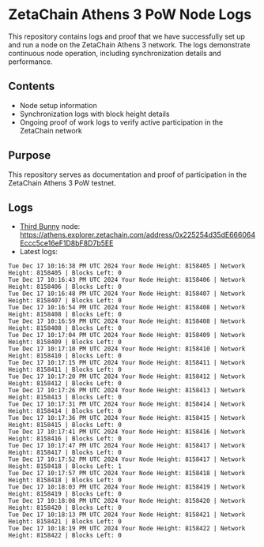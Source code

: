 # ZetaChain Athens 3 PoW Node Logs
This repository contains logs and proof that we have successfully set up and run a node on the ZetaChain Athens 3 network. The logs demonstrate continuous node operation, including synchronization details and performance.

## Contents
- Node setup information
- Synchronization logs with block height details
- Ongoing proof of work logs to verify active participation in the ZetaChain network

## Purpose
This repository serves as documentation and proof of participation in the ZetaChain Athens 3 PoW testnet.

## Logs

- [Third Bunny](https://thirdbunny.xyz/) node: https://athens.explorer.zetachain.com/address/0x225254d35dE666064Eccc5ce16eF1D8bF8D7b5EE
- Latest logs:
```
Tue Dec 17 10:16:38 PM UTC 2024 Your Node Height: 8158405 | Network Height: 8158405 | Blocks Left: 0
Tue Dec 17 10:16:43 PM UTC 2024 Your Node Height: 8158406 | Network Height: 8158406 | Blocks Left: 0
Tue Dec 17 10:16:48 PM UTC 2024 Your Node Height: 8158407 | Network Height: 8158407 | Blocks Left: 0
Tue Dec 17 10:16:54 PM UTC 2024 Your Node Height: 8158408 | Network Height: 8158408 | Blocks Left: 0
Tue Dec 17 10:16:59 PM UTC 2024 Your Node Height: 8158408 | Network Height: 8158408 | Blocks Left: 0
Tue Dec 17 10:17:04 PM UTC 2024 Your Node Height: 8158409 | Network Height: 8158409 | Blocks Left: 0
Tue Dec 17 10:17:10 PM UTC 2024 Your Node Height: 8158410 | Network Height: 8158410 | Blocks Left: 0
Tue Dec 17 10:17:15 PM UTC 2024 Your Node Height: 8158411 | Network Height: 8158411 | Blocks Left: 0
Tue Dec 17 10:17:20 PM UTC 2024 Your Node Height: 8158412 | Network Height: 8158412 | Blocks Left: 0
Tue Dec 17 10:17:26 PM UTC 2024 Your Node Height: 8158413 | Network Height: 8158413 | Blocks Left: 0
Tue Dec 17 10:17:31 PM UTC 2024 Your Node Height: 8158414 | Network Height: 8158414 | Blocks Left: 0
Tue Dec 17 10:17:36 PM UTC 2024 Your Node Height: 8158415 | Network Height: 8158415 | Blocks Left: 0
Tue Dec 17 10:17:41 PM UTC 2024 Your Node Height: 8158416 | Network Height: 8158416 | Blocks Left: 0
Tue Dec 17 10:17:47 PM UTC 2024 Your Node Height: 8158417 | Network Height: 8158417 | Blocks Left: 0
Tue Dec 17 10:17:52 PM UTC 2024 Your Node Height: 8158417 | Network Height: 8158418 | Blocks Left: 1
Tue Dec 17 10:17:57 PM UTC 2024 Your Node Height: 8158418 | Network Height: 8158418 | Blocks Left: 0
Tue Dec 17 10:18:03 PM UTC 2024 Your Node Height: 8158419 | Network Height: 8158419 | Blocks Left: 0
Tue Dec 17 10:18:08 PM UTC 2024 Your Node Height: 8158420 | Network Height: 8158420 | Blocks Left: 0
Tue Dec 17 10:18:13 PM UTC 2024 Your Node Height: 8158421 | Network Height: 8158421 | Blocks Left: 0
Tue Dec 17 10:18:19 PM UTC 2024 Your Node Height: 8158422 | Network Height: 8158422 | Blocks Left: 0
```
